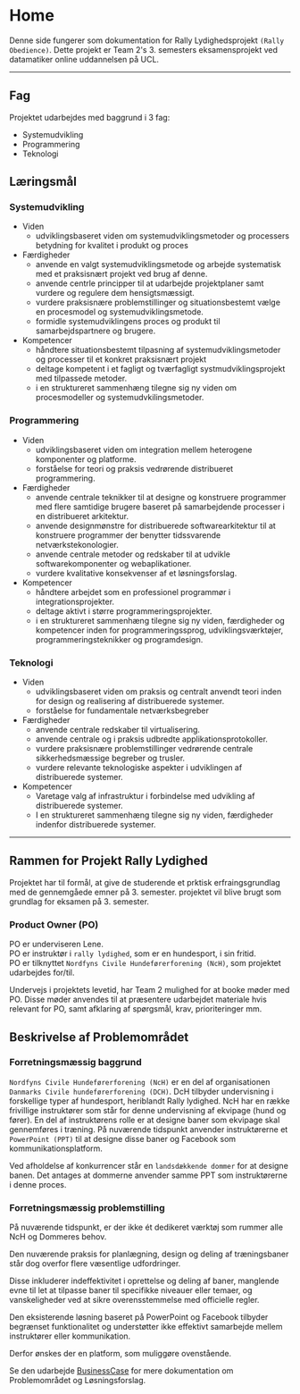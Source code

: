 # Home

Denne side fungerer som dokumentation for Rally Lydighedsprojekt `(Rally Obedience)`. Dette projekt er Team 2's 3. semesters eksamensprojekt ved datamatiker online uddannelsen på UCL.

---

## Fag

Projektet udarbejdes med baggrund i 3 fag:

* Systemudvikling
* Programmering
* Teknologi

## Læringsmål

### Systemudvikling

* Viden
    * udviklingsbaseret viden om systemudviklingsmetoder og processers betydning for kvalitet i produkt og proces
* Færdigheder
    * anvende en valgt systemudviklingsmetode og arbejde systematisk med et praksisnært projekt ved brug af denne.
    * anvende centrle principper til at udarbejde projektplaner samt vurdere og regulere dem hensigtsmæssigt.
    * vurdere praksisnære problemstillinger og situationsbestemt vælge en procesmodel og systemudviklingsmetode.
    * formidle systemudviklingens proces og produkt til samarbejdspartnere og brugere.
* Kompetencer
    * håndtere situationsbestemt tilpasning af systemudviklingsmetoder og processer til et konkret praksisnært projekt
    * deltage kompetent i et fagligt og tværfagligt systmudviklingsprojekt med tilpassede metoder.
    * i en struktureret sammenhæng tilegne sig ny viden om procesmodeller og systemudvkilingsmetoder.

### Programmering

* Viden
    * udviklingsbaseret viden om integration mellem heterogene komponenter og platforme.
    * forståelse for teori og praksis vedrørende distribueret programmering.
* Færdigheder
    * anvende centrale teknikker til at designe og konstruere programmer med flere samtidige brugere baseret på samarbejdende processer i en distribueret arkitektur.
    * anvende designmønstre for distribuerede softwarearkitektur til at konstruere programmer der benytter tidssvarende netværkstekonologier.
    * anvende centrale metoder og redskaber til at udvikle softwarekomponenter og webaplikationer.
    * vurdere kvalitative konsekvenser af et løsningsforslag.
* Kompetencer
    * håndtere arbejdet som en professionel programmør i integrationsprojekter.
    * deltage aktivt i større programmeringsprojekter.
    * i en struktureret sammenhæng tilegne sig ny viden, færdigheder og kompetencer inden for
programmeringssprog, udviklingsværktøjer, programmeringsteknikker og programdesign.

### Teknologi

*   Viden
    * udviklingsbaseret viden om praksis og centralt anvendt teori inden for design og realisering
af distribuerede systemer.
    *  forståelse for fundamentale netværksbegreber
* Færdigheder
    * anvende centrale redskaber til virtualisering.
    * anvende centrale og i praksis udbredte applikationsprotokoller.
    * vurdere praksisnære problemstillinger vedrørende centrale sikkerhedsmæssige begreber og trusler.
    * vurdere relevante teknologiske aspekter i udviklingen af distribuerede systemer.
* Kompetencer
    * Varetage valg af infrastruktur i forbindelse med udvikling af distribuerede systemer.
    * I en struktureret sammenhæng tilegne sig ny viden, færdigheder indenfor distribuerede systemer.

---

## Rammen for Projekt Rally Lydighed

Projektet har til formål, at give de studerende et prktisk erfraingsgrundlag med de gennemgåede emner på 3. semester.
projektet vil blive brugt som grundlag for eksamen på 3. semester.

### Product Owner (PO)

PO er underviseren Lene. </br>
PO er instruktør i `rally lydighed`, som er en hundesport, i sin fritid.</br>
PO er tilknyttet `Nordfyns Civile Hundeførerforening (NcH)`, som projektet udarbejdes for/til.</br>

Undervejs i projektets levetid, har Team 2 mulighed for at booke møder med PO. Disse møder anvendes til at præsentere udarbejdet materiale hvis relevant for PO, samt afklaring af spørgsmål, krav, prioriteringer mm.

## Beskrivelse af Problemområdet

### Forretningsmæssig baggrund

`Nordfyns Civile Hundeførerforening (NcH)` er en del af organisationen `Danmarks Civile hundeførerforening (DCH)`. DcH tilbyder undervisning i forskellige typer af hundesport, heriblandt Rally lydighed. NcH har en række frivillige instruktører som står for denne undervisning af ekvipage (hund og fører). En del af instruktørens rolle er at designe baner som ekvipage skal gennemføres i træning. På nuværende tidspunkt anvender instruktørerne et `PowerPoint (PPT)` til at designe disse baner og Facebook som kommunikationsplatform.

Ved afholdelse af konkurrencer står en `landsdækkende dommer` for at designe banen. Det antages at dommerne anvender samme PPT som instruktørerne i denne proces.

### Forretningsmæssig problemstilling

På nuværende tidspunkt, er der ikke ét dedikeret værktøj som rummer alle NcH og Dommeres behov.

Den nuværende praksis for planlægning, design og deling af træningsbaner står dog overfor flere væsentlige udfordringer.

Disse inkluderer indeffektivitet i oprettelse og deling af baner, manglende evne til let at tilpasse baner til specifikke niveauer eller temaer, og vanskeligheder ved at sikre overensstemmelse med officielle regler.

Den eksisterende løsning baseret på PowerPoint og Facebook tilbyder begrænset funktionalitet og understøtter ikke effektivt samarbejde mellem instruktører eller kommunikation.

Derfor ønskes der en platform, som muliggøre ovenstående.

Se den udarbejde [BusinessCase](systemudvikling.md#BusinessCase-section) for mere dokumentation om Problemområdet og Løsningsforslag.


